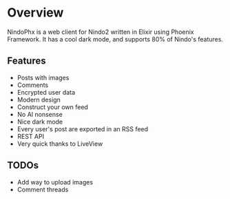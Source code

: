 # Overview

NindoPhx is a web client for Nindo2 written in Elixir using Phoenix Framework. It has a cool dark mode, and supports 80% of Nindo's features.

## Features

- Posts with images
- Comments
- Encrypted user data
- Modern design
- Construct your own feed
- No AI nonsense
- Nice dark mode
- Every user's post are exported in an RSS feed
- REST API
- Very quick thanks to LiveView

## TODOs

- Add way to upload images
- Comment threads
